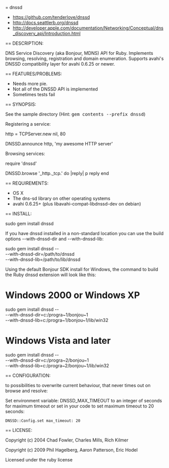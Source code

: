 = dnssd

* https://github.com/tenderlove/dnssd
* http://docs.seattlerb.org/dnssd
* http://developer.apple.com/documentation/Networking/Conceptual/dns_discovery_api/Introduction.html

== DESCRIPTION:

DNS Service Discovery (aka Bonjour, MDNS) API for Ruby.  Implements browsing,
resolving, registration and domain enumeration.  Supports avahi's DNSSD
compatibility layer for avahi 0.6.25 or newer.

== FEATURES/PROBLEMS:

* Needs more pie.
* Not all of the DNSSD API is implemented
* Sometimes tests fail

== SYNOPSIS:

See the sample directory (Hint: <tt>gem contents --prefix dnssd</tt>)

Registering a service:

  http = TCPServer.new nil, 80
  
  DNSSD.announce http, 'my awesome HTTP server'

Browsing services:

  require 'dnssd'
  
  DNSSD.browse '_http._tcp.' do |reply|
    p reply
  end

== REQUIREMENTS:

* OS X
* The dns-sd library on other operating systems
* avahi 0.6.25+ (plus libavahi-compat-libdnssd-dev on debian)

== INSTALL:

  sudo gem install dnssd

If you have dnssd installed in a non-standard location you can use the build
options --with-dnssd-dir and --with-dnssd-lib:

  sudo gem install dnssd -- \
    --with-dnssd-dir=/path/to/dnssd \
    --with-dnssd-lib=/path/to/lib/dnssd

Using the default Bonjour SDK install for Windows, the command to build
the Ruby dnssd extension will look like this:

  # Windows 2000 or Windows XP
  sudo gem install dnssd -- \
     --with-dnssd-dir=c:/progra~1/bonjou~1 \
     --with-dnssd-lib=c:/progra~1/bonjou~1/lib/win32
  
  # Windows Vista and later
  sudo gem install dnssd -- \
     --with-dnssd-dir=c:/progra~2/bonjou~1 \
     --with-dnssd-lib=c:/progra~2/bonjou~1/lib/win32

== CONFIGURATION:

to possibilities to overwrite current behaviour, that never times out on browse and resolve:

Set environment variable: DNSSD_MAX_TIMEOUT to an integer of seconds for maximum timeout
or set in your code to set maximum timeout to 20 seconds:

````
DNSSD::Config.set max_timeout: 20
````

== LICENSE:

Copyright (c) 2004 Chad Fowler, Charles Mills, Rich Kilmer

Copyright (c) 2009 Phil Hagelberg, Aaron Patterson, Eric Hodel

Licensed under the ruby license

